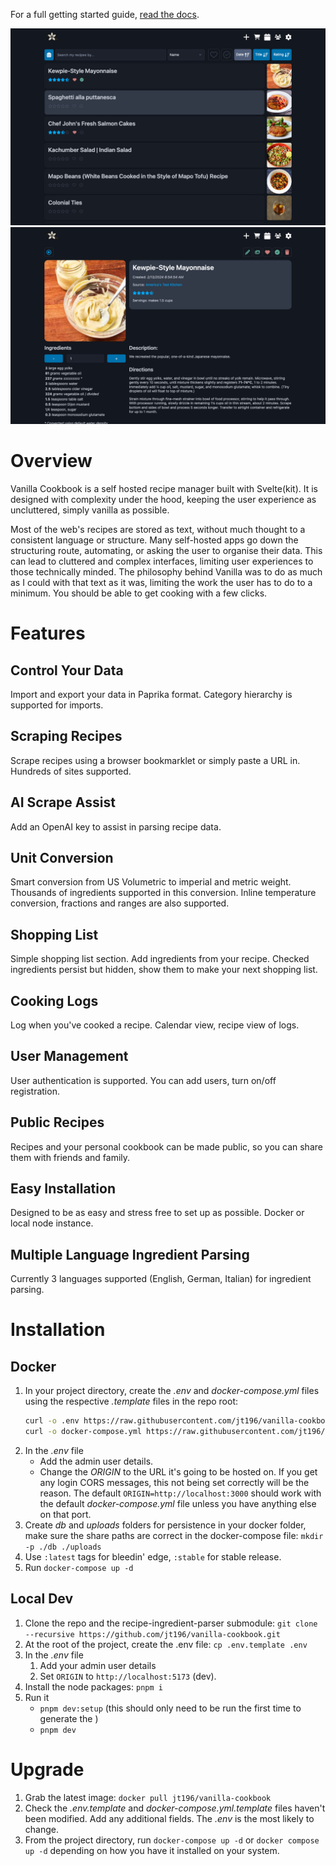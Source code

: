 For a full getting started guide, [read the docs](https://vanilla-cookbook.readthedocs.io/en/latest/).

![Recipe List](docs/images/screen-list-large.png)
![Recipe View](docs/images/screen-first-recipe-large.png)

# Overview

Vanilla Cookbook is a self hosted recipe manager built with Svelte(kit). It is designed with complexity under the hood, keeping the user experience as uncluttered, simply vanilla as possible.

Most of the web's recipes are stored as text, without much thought to a consistent language or structure. Many self-hosted apps go down the structuring route, automating, or asking the user to organise their data. This can lead to cluttered and complex interfaces, limiting user experiences to those technically minded. The philosophy behind Vanilla was to do as much as I could with that text as it was, limiting the work the user has to do to a minimum. You should be able to get cooking with a few clicks.

# Features

## Control Your Data

Import and export your data in Paprika format. Category hierarchy is supported for imports.

## Scraping Recipes

Scrape recipes using a browser bookmarklet or simply paste a URL in. Hundreds of sites supported.

## AI Scrape Assist

Add an OpenAI key to assist in parsing recipe data.

## Unit Conversion

Smart conversion from US Volumetric to imperial and metric weight. Thousands of ingredients supported in this conversion. Inline temperature conversion, fractions and ranges are also supported.

## Shopping List

Simple shopping list section. Add ingredients from your recipe. Checked ingredients persist but hidden, show them to make your next shopping list.

## Cooking Logs

Log when you've cooked a recipe. Calendar view, recipe view of logs.

## User Management

User authentication is supported. You can add users, turn on/off registration.

## Public Recipes

Recipes and your personal cookbook can be made public, so you can share them with friends and family.

## Easy Installation

Designed to be as easy and stress free to set up as possible. Docker or local node instance.

## Multiple Language Ingredient Parsing

Currently 3 languages supported (English, German, Italian) for ingredient parsing.

# Installation

## Docker

1. In your project directory, create the _.env_ and _docker-compose.yml_ files using the respective _.template_ files in the repo root:
   ```bash
   curl -o .env https://raw.githubusercontent.com/jt196/vanilla-cookbook/main/.env.template
   curl -o docker-compose.yml https://raw.githubusercontent.com/jt196/vanilla-cookbook/main/docker-compose.yml.template
   ```
2. In the _.env_ file
   - Add the admin user details.
   - Change the _ORIGIN_ to the URL it's going to be hosted on. If you get any login CORS messages, this not being set correctly will be the reason. The default `ORIGIN=http://localhost:3000` should work with the default _docker-compose.yml_ file unless you have anything else on that port.
3. Create _db_ and _uploads_ folders for persistence in your docker folder, make sure the share paths are correct in the docker-compose file: `mkdir -p ./db ./uploads`
4. Use `:latest` tags for bleedin' edge, `:stable` for stable release.
5. Run `docker-compose up -d`

## Local Dev

1. Clone the repo and the recipe-ingredient-parser submodule: `git clone --recursive https://github.com/jt196/vanilla-cookbook.git`
2. At the root of the project, create the .env file: `cp .env.template .env`
3. In the _.env_ file
   1. Add your admin user details
   2. Set `ORIGIN` to `http://localhost:5173` (dev).
4. Install the node packages: `pnpm i`
5. Run it
   - `pnpm dev:setup` (this should only need to be run the first time to generate the )
   - `pnpm dev`

# Upgrade

1. Grab the latest image: `docker pull jt196/vanilla-cookbook`
2. Check the _.env.template_ and _docker-compose.yml.template_ files haven't been modified. Add any additional fields. The _.env_ is the most likely to change.
3. From the project directory, run `docker-compose up -d` or `docker compose up -d` depending on how you have it installed on your system.
